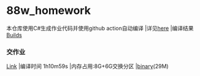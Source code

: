 # 88w_homework
   本仓库使用C#生成作业代码并使用github action自动编译 
   |详见[here](https://github.com/Nigh/800k-cpp-challenge)
   |编译结果 [Builds](https://github.com/Cai1Hsu/88w_homework/actions/workflows/dotnet.yml)
### 交作业
   [Link](https://github.com/Cai1Hsu/88w_homework/actions/runs/1377248437)
   |编译时间 1h10m59s
   |内存占用:8G+6G交换分区
   |[binary](https://github.com/Cai1Hsu/88w_homework/suites/4143189998/artifacts/106226172)(29M)
